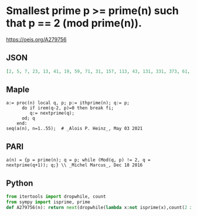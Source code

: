 # Smallest prime p \>\= prime\(n\) such that p \=\= 2 \(mod prime\(n\)\)\.
https://oeis.org/A279756
## JSON
```JSON
[2, 5, 7, 23, 13, 41, 19, 59, 71, 31, 157, 113, 43, 131, 331, 373, 61, 307, 337, 73, 367, 239, 251, 269, 293, 103, 311, 109, 547, 1019, 383, 919, 139, 419, 151, 757, 787, 491, 503, 521, 181, 907, 193, 967, 199, 599, 1901, 1117, 229, 2063, 701, 241, 3617, 1759, 773]
```
## Maple
```Maple
a:= proc(n) local q, p; p:= ithprime(n); q:= p;
      do if irem(q-2, p)=0 then break fi;
         q:= nextprime(q);
      od; q
    end:
seq(a(n), n=1..55);  # _Alois P. Heinz_, May 03 2021
```
## PARI
```PARI
a(n) = {p = prime(n); q = p; while (Mod(q, p) != 2, q = nextprime(q+1)); q;} \\ _Michel Marcus_, Dec 18 2016
```
## Python
```Python
from itertools import dropwhile, count
from sympy import isprime, prime
def A279756(n): return next(dropwhile(lambda x:not isprime(x),count(2 if (p:=prime(n))==2 else p+2,p))) # _Chai Wah Wu_, Jan 04 2024
```

